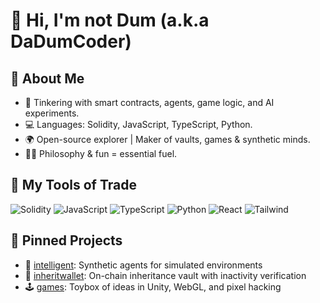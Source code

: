 
# 👋 Hi, I'm not Dum (a.k.a DaDumCoder)

## 🧠 About Me
- 🔬 Tinkering with smart contracts, agents, game logic, and AI experiments.
- 💻 Languages: Solidity, JavaScript, TypeScript, Python.
- 🌍 Open-source explorer | Maker of vaults, games & synthetic minds.
- 🧙‍♂️ Philosophy & fun = essential fuel.

## 🔧 My Tools of Trade
![Solidity](https://img.shields.io/badge/-Solidity-363636?style=flat&logo=solidity)
![JavaScript](https://img.shields.io/badge/-JavaScript-F7DF1E?style=flat&logo=javascript&logoColor=black)
![TypeScript](https://img.shields.io/badge/-TypeScript-007ACC?style=flat&logo=typescript)
![Python](https://img.shields.io/badge/-Python-3776AB?style=flat&logo=python&logoColor=white)
![React](https://img.shields.io/badge/-React-61DAFB?style=flat&logo=react&logoColor=black)
![Tailwind](https://img.shields.io/badge/-TailwindCSS-38B2AC?style=flat&logo=tailwind-css&logoColor=white)

## 📌 Pinned Projects
- 🧠 [intelligent](https://github.com/DaDumCoder/intelligent): Synthetic agents for simulated environments
- 🏦 [inheritwallet](https://github.com/DaDumCoder/InheritWallet): On-chain inheritance vault with inactivity verification
- 🕹 [games](https://github.com/DaDumCoder/games): Toybox of ideas in Unity, WebGL, and pixel hacking
